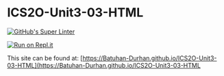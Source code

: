 # ICS2O-Unit3-03-HTML
[![GitHub's Super Linter](https://github.com/Batuhan-Durhan/ICS2O-Unit3-03-HTML/workflows/GitHub's%20Super%20Linter/badge.svg)](https://github.com/Batuhan-Durhan/ICS2O-Unit3-03-HTML/actions)



[![Run on Repl.it](https://repl.it/badge/github/Batuhan-Durhan/ICS2O-Unit3-03-HTML)](https://repl.it/github/Batuhan-Durhan/ICS2O-Unit3-03-HTML)

This site can be found at: [https://Batuhan-Durhan.github.io/ICS2O-Unit3-03-HTML](https://Batuhan-Durhan.github.io/ICS2O-Unit3-03-HTML
